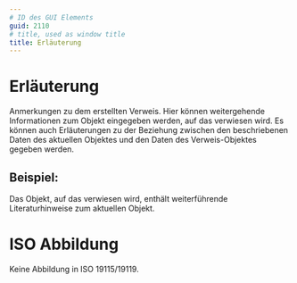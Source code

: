 ```yaml
---
# ID des GUI Elements
guid: 2110
# title, used as window title
title: Erläuterung
---
```


# Erläuterung

Anmerkungen zu dem erstellten Verweis. Hier können weitergehende Informationen zum Objekt eingegeben werden, auf das verwiesen wird. Es können auch Erläuterungen zu der Beziehung zwischen den beschriebenen Daten des aktuellen Objektes und den Daten des Verweis-Objektes gegeben werden.

## Beispiel:

Das Objekt, auf das verwiesen wird, enthält weiterführende Literaturhinweise zum aktuellen Objekt.


# ISO Abbildung

Keine Abbildung in ISO 19115/19119.